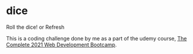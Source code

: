 # dice
Roll the dice! or Refresh

This is a coding challenge done by me as a part of the udemy course, [The Complete 2021 Web Development Bootcamp](https://www.udemy.com/course/the-complete-web-development-bootcamp/).
